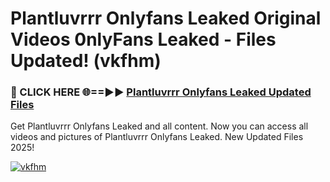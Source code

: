 # Plantluvrrr Onlyfans Leaked Original Videos 0nlyFans Leaked - Files Updated! (vkfhm)

<h3>🔴 CLICK HERE 🌐==►► <a href="https://best4dudes.click/HH4t6V" rel="nofollow">Plantluvrrr Onlyfans Leaked Updated Files</a></h3>

Get Plantluvrrr Onlyfans Leaked and all content. Now you can access all videos and pictures of Plantluvrrr Onlyfans Leaked. New Updated Files 2025!

[![vkfhm](https://github.com/user-attachments/assets/8c521d6e-e6e3-4a75-9320-d58ab9d79d5b)](https://best4dudes.click/HH4t6V)
